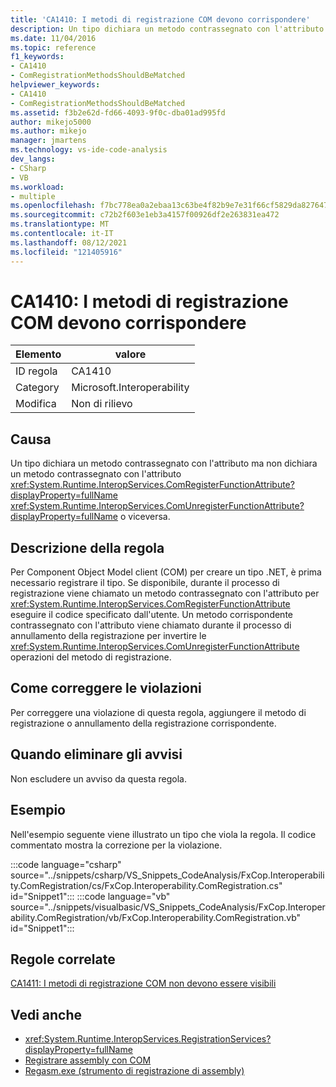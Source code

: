 ```yaml
---
title: 'CA1410: I metodi di registrazione COM devono corrispondere'
description: Un tipo dichiara un metodo contrassegnato con l'attributo ComRegisterFunction ma non dichiara un metodo contrassegnato con l'attributo ComUnregisterFunction o viceversa.
ms.date: 11/04/2016
ms.topic: reference
f1_keywords:
- CA1410
- ComRegistrationMethodsShouldBeMatched
helpviewer_keywords:
- CA1410
- ComRegistrationMethodsShouldBeMatched
ms.assetid: f3b2e62d-fd66-4093-9f0c-dba01ad995fd
author: mikejo5000
ms.author: mikejo
manager: jmartens
ms.technology: vs-ide-code-analysis
dev_langs:
- CSharp
- VB
ms.workload:
- multiple
ms.openlocfilehash: f7bc778ea0a2ebaa13c63be4f82b9e7e31f66cf5829da827647a8a86638ace0a
ms.sourcegitcommit: c72b2f603e1eb3a4157f00926df2e263831ea472
ms.translationtype: MT
ms.contentlocale: it-IT
ms.lasthandoff: 08/12/2021
ms.locfileid: "121405916"
---
```

# <a name="ca1410-com-registration-methods-should-be-matched"></a>CA1410: I metodi di registrazione COM devono corrispondere

|Elemento|valore|
|-|-|
|ID regola|CA1410|
|Category|Microsoft.Interoperability|
|Modifica|Non di rilievo|

## <a name="cause"></a>Causa

Un tipo dichiara un metodo contrassegnato con l'attributo ma non dichiara un metodo contrassegnato con l'attributo <xref:System.Runtime.InteropServices.ComRegisterFunctionAttribute?displayProperty=fullName> <xref:System.Runtime.InteropServices.ComUnregisterFunctionAttribute?displayProperty=fullName> o viceversa.

## <a name="rule-description"></a>Descrizione della regola

Per Component Object Model client (COM) per creare un tipo .NET, è prima necessario registrare il tipo. Se disponibile, durante il processo di registrazione viene chiamato un metodo contrassegnato con l'attributo per <xref:System.Runtime.InteropServices.ComRegisterFunctionAttribute> eseguire il codice specificato dall'utente. Un metodo corrispondente contrassegnato con l'attributo viene chiamato durante il processo di annullamento della registrazione per invertire le <xref:System.Runtime.InteropServices.ComUnregisterFunctionAttribute> operazioni del metodo di registrazione.

## <a name="how-to-fix-violations"></a>Come correggere le violazioni

Per correggere una violazione di questa regola, aggiungere il metodo di registrazione o annullamento della registrazione corrispondente.

## <a name="when-to-suppress-warnings"></a>Quando eliminare gli avvisi

Non escludere un avviso da questa regola.

## <a name="example"></a>Esempio

Nell'esempio seguente viene illustrato un tipo che viola la regola. Il codice commentato mostra la correzione per la violazione.

:::code language="csharp" source="../snippets/csharp/VS_Snippets_CodeAnalysis/FxCop.Interoperability.ComRegistration/cs/FxCop.Interoperability.ComRegistration.cs" id="Snippet1":::
:::code language="vb" source="../snippets/visualbasic/VS_Snippets_CodeAnalysis/FxCop.Interoperability.ComRegistration/vb/FxCop.Interoperability.ComRegistration.vb" id="Snippet1":::

## <a name="related-rules"></a>Regole correlate

[CA1411: I metodi di registrazione COM non devono essere visibili](../code-quality/ca1411.md)

## <a name="see-also"></a>Vedi anche

- <xref:System.Runtime.InteropServices.RegistrationServices?displayProperty=fullName>
- [Registrare assembly con COM](/dotnet/framework/interop/registering-assemblies-with-com)
- [Regasm.exe (strumento di registrazione di assembly)](/dotnet/framework/tools/regasm-exe-assembly-registration-tool)
